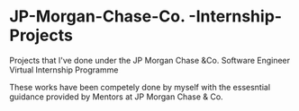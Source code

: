 # JP-Morgan-Chase-Co. -Internship-Projects

Projects that I've done under the JP Morgan Chase &Co. Software Engineer Virtual Internship Programme

These works have been competely done by myself with the essesntial guidance provided by Mentors at JP Morgan Chase & Co.
